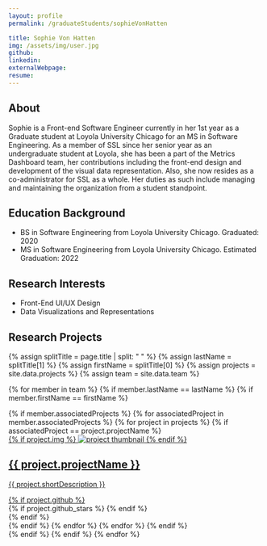 ```yaml
---
layout: profile
permalink: /graduateStudents/sophieVonHatten

title: Sophie Von Hatten
img: /assets/img/user.jpg
github:
linkedin:
externalWebpage:
resume:
---
```


## About

Sophie is a Front-end Software Engineer currently in her 1st year as a Graduate student at Loyola University Chicago for an MS in Software Engineering. As a member of SSL since her senior year as an undergraduate student at Loyola, she has been a part of the Metrics Dashboard team, her contributions including the front-end design and development of the visual data representation. Also, she now resides as a co-administrator for SSL as a whole. Her duties as such include managing and maintaining the organization from a student standpoint.

## Education Background

- BS in Software Engineering from Loyola University Chicago. Graduated: 2020
- MS in Software Engineering from Loyola University Chicago. Estimated Graduation: 2022

## Research Interests

- Front-End UI/UX Design
- Data Visualizations and Representations

## Research Projects

{% assign splitTitle = page.title | split: " " %}
{% assign lastName = splitTitle[1] %}
{% assign firstName = splitTitle[0] %}
{% assign projects = site.data.projects %}
{% assign team = site.data.team %}

{% for member in team %}
{% if member.lastName == lastName %}
{% if member.firstName == firstName %}
<div class="projects grid">
  <div class="grid-item">
    {% if member.associatedProjects %}
    {% for associatedProject in member.associatedProjects %}
    {% for project in projects %}
    {% if associatedProject == project.projectName %}
    <a href="{{ project.webpage | relative_url }}">
      <div class="card hoverable">
        {% if project.img %}
        <img src="{{ project.img | relative_url }}" alt="project thumbnail">
        {% endif %}
        <div class="card-body">
          <h2 class="card-title text-lowercase">{{ project.projectName }}</h2>
          <p class="card-text">{{ project.shortDescription }}</p>
          <div class="row ml-1 mr-1 p-0">
            {% if project.github %}
            <div class="github-icon">
              <div class="icon" data-toggle="tooltip" title="Code Repository">
                <a href="{{ project.github }}" target="_blank"><i class="fab fa-github gh-icon"></i></a>
              </div>
              {% if project.github_stars %}
              <span class="stars" data-toggle="tooltip" title="GitHub Stars">
                <i class="fas fa-star"></i>
                <span id="{{ project.github_stars }}-stars"></span>
              </span>
              {% endif %}
            </div>
            {% endif %}
          </div>
        </div>
      </div>
    </a>
    {% endif %}
    {% endfor %}
    {% endfor %}
    {% endif %}
  </div>
</div>
{% endif %}
{% endif %}
{% endfor %}

